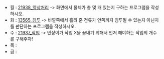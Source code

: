 - 월 : [21938_영상처리](https://www.acmicpc.net/problem/21938) -> 화면에서 물체가 총 몇 개 있는지 구하는 프로그램을 작성하시오.
- 화 : [13565_침투](https://www.acmicpc.net/problem/13565) -> 바깥쪽에서 흘려 준 전류가 안쪽까지 침투될 수 있는지 아닌지를 판단하는 프로그램을 작성하시오.
- 수 : [21937_작업](https://www.acmicpc.net/problem/21937) -> 민상이가 작업 X을 끝내기 위해서 먼저 해야하는 작업의 개수를 구해주자!
- 목 : 
- 금 : 

<!-- [2178_미로 탐색](https://www.acmicpc.net/problem/2178) -> (1, 1)에서 출발하여 (N, M)의 위치로 이동할 때 지나야 하는 최소의 칸 수를 구하는 프로그램을 작성하시오. -->
